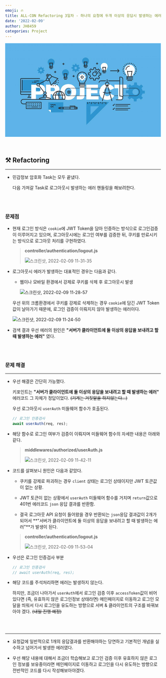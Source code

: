 ```yaml
---
emoji: 🔥
title: ALL-CON Refactoring 3일차 - 하나의 요청에 두개 이상의 응답시 발생하는 에러 핸들링
date: '2022-02-09'
author: JH8459
categories: Project
---
```


![github-blog.png](../../../assets/common/project.jpeg)

<br>

## ⚒️ Refactoring

---

- 민감정보 암호화 Task는 모두 끝냈다.

  다음 가져갈 Task로 로그아웃시 발생하는 에러 핸들링을 해보려한다.

<br>
<br>

### 문제점

- 현재 로그인 방식은 `cookie`에 JWT Token을 담아 인증하는 방식으로 로그인검증이 이루어지고 있으며, 로그아웃시에는 로그인 여부를 검증한 뒤, 쿠키를 만료시키는 방식으로 로그아웃 처리를 구현하였다.

  > **controller/authentication/logout.js**
  >
  > ![스크린샷, 2022-02-09 11-31-35](https://user-images.githubusercontent.com/83164003/153110704-f562c05e-890a-4512-a358-f2cc3e431102.png)

- 로그아웃시 에러가 발생하는 대표적인 경우는 다음과 같다.
  - 웹이나 모바일 환경에서 강제로 쿠키를 삭제 후 로그아웃시 발생

    ![스크린샷, 2022-02-09 11-28-57](https://user-images.githubusercontent.com/83164003/153110448-62615271-8a2c-4055-b3cd-59e80b7c1dbb.png)

  우선 위의 크롬환경에서 쿠키를 강제로 삭제하는 경우 `cookie`에 담긴 JWT Token값이 날아가기 때문에, 로그인 검증이 이뤄지지 않아 발생하는 에러이다.

  ![스크린샷, 2022-02-09 11-24-50](https://user-images.githubusercontent.com/83164003/153110122-099531cf-6e6f-4deb-bce3-96c4f73d9f2a.png)

- 검색 결과 우선 에러의 원인은 **"서버가 클라이언트에 둘 이상의 응답을 보내려고 할 때 발생하는 에러"** 였다.

<br>
<br>

### 문제 해결

---

- 우선 해결은 간단히 가능했다.

  키포인트는 **"서버가 클라이언트에 둘 이상의 응답을 보내려고 할 때 발생하는 에러"** 에러코드 그 자체가 정답이었다. ~~(기계는 거짓말을 하지않는다...)~~

  우선 로그아웃시 `userAuth` 미들웨어 함수가 호출된다.

  ```js
  // 로그인 인증검사
  await userAuth(req, res);
  ```

- 해당 함수로 로그인 여부가 검증이 이뤄지며 미들웨어 함수의 자세한 내용은 아래와 같다.

  > **middlewares/authorized/userAuth.js**
  >
  > ![스크린샷, 2022-02-09 11-42-11](https://user-images.githubusercontent.com/83164003/153112382-26f6e9dd-73c9-487e-bfa3-76c388d160e9.png)

- 코드를 살펴보니 원인은 다음과 같았다.
  - 쿠키를 강제로 파괴하는 경우 `client` 상태는 로그인 상태이지만 JWT 토큰값이 없는 상황.

  - JWT 토큰이 없는 상황에서 `userAuth` 미들웨어 함수를 거치며 `return`값으로 401번 에러코드 `json` 응답 결과를 반환함.

  - 결국 로그아웃 API 요청이 들어왔을 경우 반환되는 `json`응답 결과값이 2개가 되어서 **"서버가 클라이언트에 둘 이상의 응답을 보내려고 할 때 발생하는 에러"**가 발생이 된다.

  > **controller/authentication/logout.js**
  >
  > ![스크린샷, 2022-02-09 11-53-04](https://user-images.githubusercontent.com/83164003/153113003-73804868-4fb3-4b21-bff6-e0b5b285c9c3.png)

- 우선은 로그인 인증검사 부분

  ```js
  // 로그인 인증검사
  // await userAuth(req, res);
  ```

- 해당 코드를 주석처리하면 에러는 발생하지 않는다.

  하지만, 조금더 나아가서 `userAuth`에서 로그인 검증 이후 `accessToken`값이 비어있다면 (즉, 유효하지 않은 로그인정보 상태라면) 메인페이지로 이동하고 로그인 모달을 띄워서 다시 로그인을 유도하는 방향으로 서버 & 클라이언트의 구조를 바꿔보아야 겠다. ~~(내일 진행 예정)~~

<br>
<br>

---

- 요청값에 일반적으로 1개의 응답결과를 반환해야하는 당연하고 기본적인 개념을 실수하고 넘어가서 발생한 에러였다.

- 우선 해당 내용에 대해서 조금더 학습해보고 로그인 검증 이후 유효하지 않은 로그인 정보를 보유중이라면 메인페이지로 이동하고 로그인을 다시 유도하는 방향으로 전반적인 코드를 다시 작성해보아야겠다.

<br>
<br>
